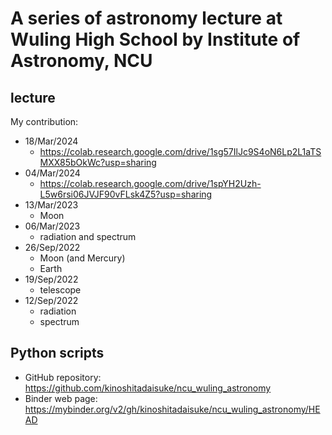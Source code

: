 # A series of astronomy lecture at Wuling High School by Institute of Astronomy, NCU #

## lecture ##

My contribution:

- 18/Mar/2024
  - https://colab.research.google.com/drive/1sg57IlJc9S4oN6Lp2L1aTSMXX85bOkWc?usp=sharing
- 04/Mar/2024
  - https://colab.research.google.com/drive/1spYH2Uzh-L5w6rsi06JVJF90vFLsk4Z5?usp=sharing
- 13/Mar/2023
  - Moon
- 06/Mar/2023
  - radiation and spectrum
- 26/Sep/2022
  - Moon (and Mercury)
  - Earth
- 19/Sep/2022
  - telescope
- 12/Sep/2022
  - radiation
  - spectrum
  
## Python scripts ##

- GitHub repository: https://github.com/kinoshitadaisuke/ncu_wuling_astronomy
- Binder web page: https://mybinder.org/v2/gh/kinoshitadaisuke/ncu_wuling_astronomy/HEAD
